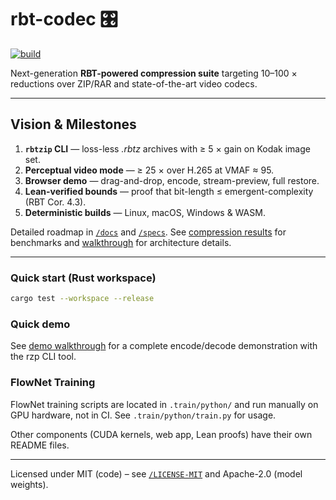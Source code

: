 # rbt-codec 🎛️

[![build](https://github.com/dvcoolster/rbt-ledger-codec/actions/workflows/build-and-test.yaml/badge.svg)](https://github.com/dvcoolster/rbt-ledger-codec/actions)

Next-generation **RBT-powered compression suite** targeting 10–100 × reductions over ZIP/RAR and state-of-the-art video codecs.

---

## Vision & Milestones

1. **`rbtzip` CLI** — loss-less *.rbtz* archives with ≥ 5 × gain on Kodak image set.  
2. **Perceptual video mode** — ≥ 25 × over H.265 at VMAF ≈ 95.  
3. **Browser demo** — drag-and-drop, encode, stream-preview, full restore.  
4. **Lean-verified bounds** — proof that bit-length ≤ emergent-complexity (RBT Cor. 4.3).  
5. **Deterministic builds** — Linux, macOS, Windows & WASM.

Detailed roadmap in [`/docs`](docs/) and [`/specs`](specs/). See [compression results](docs/results.md) for benchmarks and [walkthrough](docs/walkthrough.md) for architecture details.

---

### Quick start (Rust workspace)

```bash
cargo test --workspace --release
```

### Quick demo

See [demo walkthrough](docs/demo_walkthrough.md) for a complete encode/decode demonstration with the rzp CLI tool.

### FlowNet Training

FlowNet training scripts are located in `.train/python/` and run manually on GPU hardware, not in CI. See `.train/python/train.py` for usage.

Other components (CUDA kernels, web app, Lean proofs) have their own README files.

---

Licensed under MIT (code) – see [`/LICENSE-MIT`](LICENSE-MIT) and Apache-2.0 (model weights). 